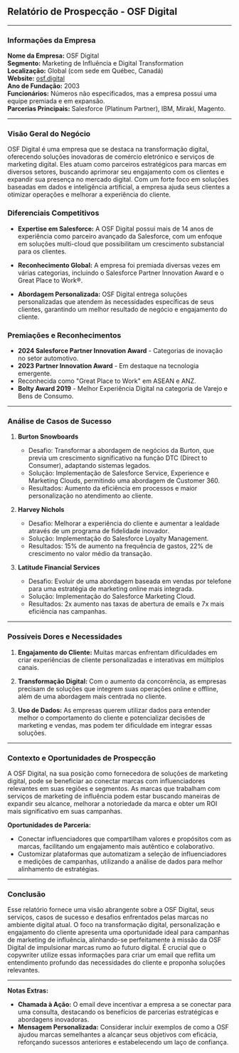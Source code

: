 ## Relatório de Prospecção - OSF Digital

---

### **Informações da Empresa**

**Nome da Empresa:** OSF Digital  
**Segmento:** Marketing de Influência e Digital Transformation  
**Localização:** Global (com sede em Québec, Canadá)  
**Website:** [osf.digital](http://www.osf.digital)  
**Ano de Fundação:** 2003  
**Funcionários:** Números não especificados, mas a empresa possui uma equipe premiada e em expansão.  
**Parcerias Principais:** Salesforce (Platinum Partner), IBM, Mirakl, Magento.

---

### **Visão Geral do Negócio**

OSF Digital é uma empresa que se destaca na transformação digital, oferecendo soluções inovadoras de comércio eletrónico e serviços de marketing digital. Eles atuam como parceiros estratégicos para marcas em diversos setores, buscando aprimorar seu engajamento com os clientes e expandir sua presença no mercado digital. Com um forte foco em soluções baseadas em dados e inteligência artificial, a empresa ajuda seus clientes a otimizar operações e melhorar a experiência do cliente.

### **Diferenciais Competitivos**

- **Expertise em Salesforce:** A OSF Digital possui mais de 14 anos de experiência como parceiro avançado da Salesforce, com um enfoque em soluções multi-cloud que possibilitam um crescimento substancial para os clientes.
  
- **Reconhecimento Global:** A empresa foi premiada diversas vezes em várias categorias, incluindo o Salesforce Partner Innovation Award e o Great Place to Work®.
  
- **Abordagem Personalizada:** OSF Digital entrega soluções personalizadas que atendem às necessidades específicas de seus clientes, garantindo um melhor resultado de negócio e engajamento do cliente.

### **Premiações e Reconhecimentos**

- **2024 Salesforce Partner Innovation Award** - Categorias de inovação no setor automotivo.
- **2023 Partner Innovation Award** - Em destaque na tecnologia emergente.
- Reconhecida como "Great Place to Work" em ASEAN e ANZ.
- **Bolty Award 2019** - Melhor Experiência Digital na categoria de Varejo e Bens de Consumo.

---

### **Análise de Casos de Sucesso**

1. **Burton Snowboards**
   - Desafio: Transformar a abordagem de negócios da Burton, que previa um crescimento significativo na função DTC (Direct to Consumer), adaptando sistemas legados.
   - Solução: Implementação de Salesforce Service, Experience e Marketing Clouds, permitindo uma abordagem de Customer 360.
   - Resultados: Aumento da eficiência em processos e maior personalização no atendimento ao cliente.
   
2. **Harvey Nichols**
   - Desafio: Melhorar a experiência do cliente e aumentar a lealdade através de um programa de fidelidade inovador.
   - Solução: Implementação do Salesforce Loyalty Management.
   - Resultados: 15% de aumento na frequência de gastos, 22% de crescimento no valor médio da transação.

3. **Latitude Financial Services**
   - Desafio: Evoluir de uma abordagem baseada em vendas por telefone para uma estratégia de marketing online mais integrada.
   - Solução: Implementação do Salesforce Marketing Cloud.
   - Resultados: 2x aumento nas taxas de abertura de emails e 7x mais eficiência nas campanhas.

---

### **Possíveis Dores e Necessidades**

1. **Engajamento do Cliente:** Muitas marcas enfrentam dificuldades em criar experiências de cliente personalizadas e interativas em múltiplos canais.
  
2. **Transformação Digital:** Com o aumento da concorrência, as empresas precisam de soluções que integrem suas operações online e offline, além de uma abordagem mais centrada no cliente.

3. **Uso de Dados:** As empresas querem utilizar dados para entender melhor o comportamento do cliente e potencializar decisões de marketing e vendas, mas podem ter dificuldade em integrar essas soluções.

---

### **Contexto e Oportunidades de Prospecção**

A OSF Digital, na sua posição como fornecedora de soluções de marketing digital, pode se beneficiar ao conectar marcas com influenciadores relevantes em suas regiões e segmentos. As marcas que trabalham com serviços de marketing de influência podem estar buscando maneiras de expandir seu alcance, melhorar a notoriedade da marca e obter um ROI mais significativo em suas campanhas.

**Oportunidades de Parceria:**
- Conectar influenciadores que compartilham valores e propósitos com as marcas, facilitando um engajamento mais autêntico e colaborativo.
- Customizar plataformas que automatizam a seleção de influenciadores e medições de campanhas, utilizando a análise de dados para melhor alinhamento de estratégias.

---

### **Conclusão**

Esse relatório fornece uma visão abrangente sobre a OSF Digital, seus serviços, casos de sucesso e desafios enfrentados pelas marcas no ambiente digital atual. O foco na transformação digital, personalização e engajamento do cliente apresenta uma oportunidade ideal para campanhas de marketing de influência, alinhando-se perfeitamente à missão da OSF Digital de impulsionar marcas rumo ao futuro digital. É crucial que o copywriter utilize essas informações para criar um email que reflita um entendimento profundo das necessidades do cliente e proponha soluções relevantes.

--- 

**Notas Extras:**
- **Chamada à Ação:** O email deve incentivar a empresa a se conectar para uma consulta, destacando os benefícios de parcerias estratégicas e abordagens inovadoras. 
- **Mensagem Personalizada:** Considerar incluir exemplos de como a OSF ajudou marcas semelhantes a alcançar seus objetivos com eficácia, reforçando sucessos anteriores e estabelecendo um laço de confiança.
